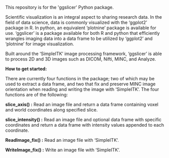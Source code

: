 This repository is for the 'ggslicer' Python package.

Scientific visualization is an integral aspect to sharing research data. In the field of data science, data is commonly visualized with the ‘ggplot2’ package in R. In python, an equivalent ‘plotnine’ package is available for use. ‘ggslicer’ is a package available for both R and python that efficiently wrangles imaging data into a data frame to be utilized by ‘ggplot2’ and ‘plotnine’ for image visualization.

Built around the ‘SimpleITK’ image processing framework, ‘ggslicer’ is able to process 2D and 3D images such as DICOM, Nifti, MINC, and Analyze.

**How to get started:**

There are currently four functions in the package; two of which may be used to extract a data frame, and two that fix and preserve MINC image orientation when reading and writing the image with ‘SimpleITK’. The four functions are of the following:

**slice_axis() :** Read an image file and return a data frame containing voxel and world coordinates along specified slice.

**slice_intensity() :** Read an image file and optional data frame with specific coordinates and return a data frame with intensity values appended to each coordinate.

**ReadImage_fix() :** Read an image file with ‘SimpleITK’.

**WriteImage_fix() :** Write an image file with ‘SimpleITK’.
